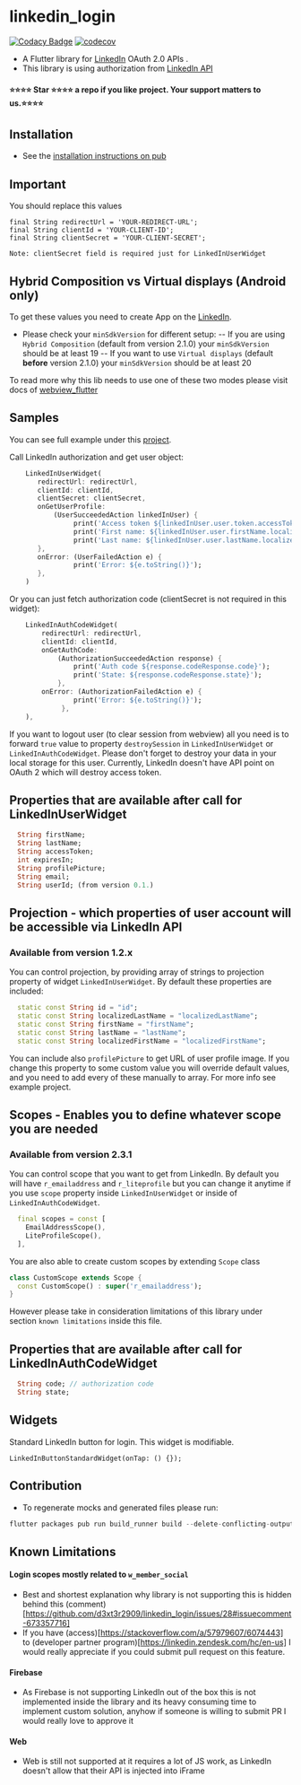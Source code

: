 # linkedin_login

[![Codacy Badge](https://api.codacy.com/project/badge/Grade/76c714e1e1194d0e9d8652f332d3fd5d)](https://app.codacy.com/manual/d3xt3r2909/linkedin_login?utm_source=github.com&utm_medium=referral&utm_content=d3xt3r2909/linkedin_login&utm_campaign=Badge_Grade_Dashboard) [![codecov](https://codecov.io/gh/d3xt3r2909/linkedin_login/branch/master/graph/badge.svg?token=AX9dWsdz1H)](https://codecov.io/gh/d3xt3r2909/linkedin_login)

-   A Flutter library for  [LinkedIn](https://docs.microsoft.com/en-us/linkedin/consumer/integrations/self-serve/sign-in-with-linkedin?context=linkedin/consumer/context) OAuth 2.0 APIs .
-   This library is using authorization from [LinkedIn API](https://engineering.linkedin.com/blog/2018/12/developer-program-updates)

#### ⭐⭐⭐⭐ Star ⭐⭐⭐⭐ a repo if you like project. Your support matters to us.⭐⭐⭐⭐

## Installation

-   See the [installation instructions on pub](https://pub.dartlang.org/packages/linkedin_login#-installing-tab-)

## Important 

You should replace this values
    
    final String redirectUrl = 'YOUR-REDIRECT-URL';
    final String clientId = 'YOUR-CLIENT-ID';
    final String clientSecret = 'YOUR-CLIENT-SECRET';

`Note: clientSecret field is required just for LinkedInUserWidget`

## Hybrid Composition vs Virtual displays (Android only)
To get these values you need to create App on the [LinkedIn](https://www.linkedin.com/developers/apps/new).

- Please check your `minSdkVersion` for different setup:
-- If you are using `Hybrid Composition` (default from version 2.1.0) your `minSdkVersion` should be at least 19
-- If you want to use `Virtual displays` (default **before** version 2.1.0) your `minSdkVersion` should be at least 20
  
To read more why this lib needs to use one of these two modes please visit docs of [webview_flutter](https://pub.dev/packages/webview_flutter)


## Samples

You can see full example under this [project](https://github.com/d3xt3r2909/linkedin_login/tree/master/example).

Call LinkedIn authorization and get user object:
```dart
    LinkedInUserWidget(
       redirectUrl: redirectUrl,
       clientId: clientId,
       clientSecret: clientSecret,
       onGetUserProfile:
           (UserSucceededAction linkedInUser) {
                print('Access token ${linkedInUser.user.token.accessToken}');
                print('First name: ${linkedInUser.user.firstName.localized.label}');
                print('Last name: ${linkedInUser.user.lastName.localized.label}');
       },
       onError: (UserFailedAction e) {
                print('Error: ${e.toString()}');
       },
    )
```

Or you can just fetch authorization code (clientSecret is not required in this widget):
```dart
    LinkedInAuthCodeWidget(
        redirectUrl: redirectUrl,
        clientId: clientId,
        onGetAuthCode:
            (AuthorizationSucceededAction response) {
                print('Auth code ${response.codeResponse.code}');
                print('State: ${response.codeResponse.state}');
            },
        onError: (AuthorizationFailedAction e) {
                print('Error: ${e.toString()}');
             },
    ),
```

If you want to logout user (to clear session from webview) all you need is to forward ```true``` value
to property ```destroySession```  in ```LinkedInUserWidget``` or ```LinkedInAuthCodeWidget```. Please don't forget to destroy your data in your local storage for this user. Currently, LinkedIn doesn't have API point on OAuth 2 which will destroy access token.

## Properties that are available after call for LinkedInUserWidget

```dart
  String firstName;
  String lastName;
  String accessToken;
  int expiresIn;
  String profilePicture;
  String email;
  String userId; (from version 0.1.)
```
## Projection - which properties of user account will be accessible via LinkedIn API
### Available from version 1.2.x

You can control projection, by providing array of strings to projection property of widget 
`LinkedInUserWidget`. By default these properties are included: 

```dart
  static const String id = "id";
  static const String localizedLastName = "localizedLastName";
  static const String firstName = "firstName";
  static const String lastName = "lastName";
  static const String localizedFirstName = "localizedFirstName";
```

You can include also `profilePicture` to get URL of user profile image. If you change this property
to some custom value you will override default values, and you need to add every of these manually
to array. For more info see example project.

## Scopes - Enables you to define whatever scope you are needed
### Available from version 2.3.1

You can control scope that you want to get from LinkedIn. By default you will have `r_emailaddress`
and `r_liteprofile` but you can change it anytime if you use `scope` property inside `LinkedInUserWidget`
or inside of `LinkedInAuthCodeWidget`.

```dart
  final scopes = const [
    EmailAddressScope(),
    LiteProfileScope(),
  ],
```

You are also able to create custom scopes by extending `Scope` class

```dart
class CustomScope extends Scope {
  const CustomScope() : super('r_emailaddress');
}
```

However please take in consideration limitations of this library under section `known limitations`
inside this file.

## Properties that are available after call for LinkedInAuthCodeWidget

```dart
  String code; // authorization code
  String state;
```

## Widgets

Standard LinkedIn button for login. This widget is modifiable.

    LinkedInButtonStandardWidget(onTap: () {});

## Contribution

- To regenerate mocks and generated files please run:

```dart
flutter packages pub run build_runner build --delete-conflicting-outputs
```

## Known Limitations

#### Login scopes mostly related to `w_member_social`

- Best and shortest explanation why library is not supporting this is hidden behind this (comment)[https://github.com/d3xt3r2909/linkedin_login/issues/28#issuecomment-673357716]
- If you have (access)[https://stackoverflow.com/a/57979607/6074443] to (developer partner program)[https://linkedin.zendesk.com/hc/en-us] I would really appreciate if you could submit pull request on this feature.

#### Firebase

- As Firebase is not supporting LinkedIn out of the box this is not implemented inside the library and its heavy consuming time to implement custom solution, anyhow if someone is willing to submit PR I would really love to approve it

#### Web

- Web is still not supported at it requires a lot of JS work, as LinkedIn doesn't allow that their API is injected into iFrame
